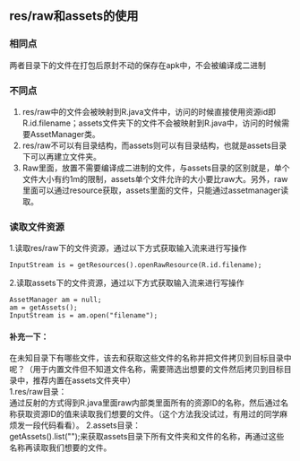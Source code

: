 ## res/raw和assets的使用

### 相同点

两者目录下的文件在打包后原封不动的保存在apk中，不会被编译成二进制

### 不同点
1. res/raw中的文件会被映射到R.java文件中，访问的时候直接使用资源id即R.id.filename；assets文件夹下的文件不会被映射到R.java中，访问的时候需要AssetManager类。
2. res/raw不可以有目录结构，而assets则可以有目录结构，也就是assets目录下可以再建立文件夹。
3. Raw里面，放置不需要编译成二进制的文件，与assets目录的区别就是，单个文件大小有约1m的限制，assets单个文件允许的大小要比raw大。另外，raw里面可以通过resource获取，assets里面的文件，只能通过assetmanager读取。

### 读取文件资源

1.读取res/raw下的文件资源，通过以下方式获取输入流来进行写操作
```
InputStream is = getResources().openRawResource(R.id.filename);  
```

2.读取assets下的文件资源，通过以下方式获取输入流来进行写操作
```
AssetManager am = null;  
am = getAssets();  
InputStream is = am.open("filename");  
```

#### 补充一下：
在未知目录下有哪些文件，该去和获取这些文件的名称并把文件拷贝到目标目录中呢？（用于内置文件但不知道文件名称，需要筛选出想要的文件然后拷贝到目标目录中，推荐内置在assets文件夹中）  
1.res/raw目录：  
通过反射的方式得到R.java里面raw内部类里面所有的资源ID的名称，然后通过名称获取资源ID的值来读取我们想要的文件。（这个方法我没试过，有用过的同学麻烦发一段代码看看）。
2.assets目录：  
getAssets().list("");来获取assets目录下所有文件夹和文件的名称，再通过这些名称再读取我们想要的文件。  
